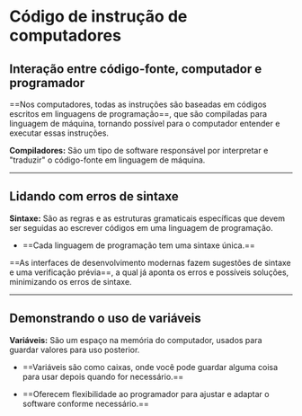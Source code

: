 # **Código de instrução de computadores**

## Interação entre código-fonte, computador e programador

==Nos computadores, todas as instruções são baseadas em códigos escritos em linguagens de programação==, que são compiladas para linguagem de máquina, tornando possível para o computador entender e executar essas instruções.

**Compiladores:** São um tipo de software responsável por interpretar e "traduzir" o código-fonte em linguagem de máquina.

---
## Lidando com erros de sintaxe

**Sintaxe:** São as regras e as estruturas gramaticais específicas que devem ser seguidas ao escrever códigos em uma linguagem de programação.

- ==Cada linguagem de programação tem uma sintaxe única.==

==As interfaces de desenvolvimento modernas fazem sugestões de sintaxe e uma verificação prévia==, a qual já aponta os erros e possíveis soluções, minimizando os erros de sintaxe.

---
## Demonstrando o uso de variáveis

**Variáveis:** São um espaço na memória do computador, usados para guardar valores para uso posterior.

- ==Variáveis são como caixas, onde você pode guardar alguma coisa para usar depois quando for necessário.==

- ==Oferecem flexibilidade ao programador para ajustar e adaptar o software conforme necessário.==